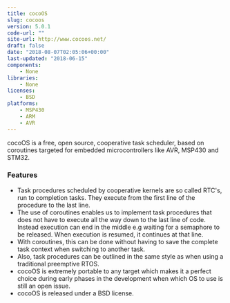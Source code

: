 ```yaml
---
title: cocoOS
slug: cocoos
version: 5.0.1
code-url: ""
site-url: http://www.cocoos.net/
draft: false
date: "2018-08-07T02:05:06+00:00"
last-updated: "2018-06-15"
components:
    - None
libraries:
    - None
licenses:
    - BSD
platforms:
    - MSP430
    - ARM
    - AVR
---
```

cocoOS is a free, open source, cooperative task scheduler, based on coroutines targeted for embedded microcontrollers like AVR, MSP430 and STM32.

<!--more-->

### Features
- Task procedures scheduled by cooperative kernels are so called RTC's, run to completion tasks. They execute from the first line of the procedure to the last line.
- The use of coroutines enables us to implement task procedures that does not have to execute all the way down to the last line of code. Instead execution can end in the middle e.g waiting for a semaphore to be released. When execution is resumed, it continues at that line.
- With coroutines, this can be done without having to save the complete task context when switching to another task.
- Also, task procedures can be outlined in the same style as when using a traditional preemptive RTOS.
- cocoOS is extremely portable to any target which makes it a perfect choice during early phases in the development when which OS to use is still an open issue.
- cocoOS is released under a BSD license.



